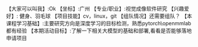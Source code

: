 【大家可以叫我】:Ok
【坐标】:广州
【专业/职业】:视觉成像软件研究
【兴趣爱好】: 健身、羽毛球
【项目技能】cv，linux，git
【组队情况】还需要组队？
【本课程学习基础】:主要研究方向是深度学习的目标检测，熟悉pytorch\openmmlab都有经验
【本期活动目标】:了解一下相关大模型的基础和部署,看看是否能够落地申请项目